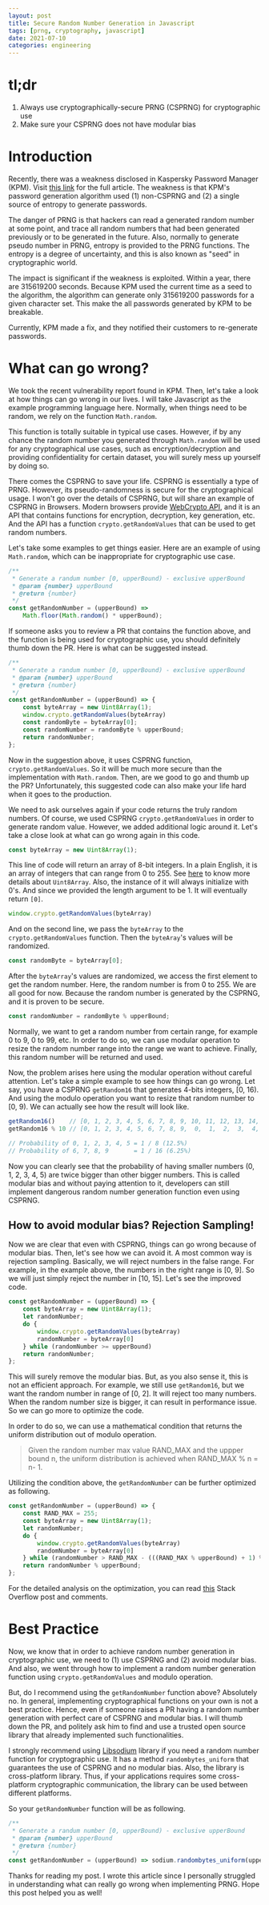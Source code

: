 ```yaml
---
layout: post
title: Secure Random Number Generation in Javascript
tags: [prng, cryptography, javascript]
date: 2021-07-10
categories: engineering
---
```

# tl;dr
1. Always use cryptographically-secure PRNG (CSPRNG) for cryptographic use
2. Make sure your CSPRNG does not have modular bias

# Introduction
Recently, there was a weakness disclosed in Kaspersky Password Manager (KPM). Visit [this link][KPM Article] for the full article.
The weakness is that KPM's password generation algorithm used (1) non-CSPRNG and (2) a single source of entropy to generate passwords.

The danger of PRNG is that hackers can read a generated random number at some point, and trace all random numbers
that had been generated previously or to be generated in the future. Also, normally to generate pseudo number in PRNG, entropy is provided
to the PRNG functions. The entropy is a degree of uncertainty, and this is also known as "seed" in cryptographic world.

The impact is significant if the weakness is exploited. Within a year, there are 315619200 seconds.
Because KPM used the current time as a seed to the algorithm, the algorithm can generate only 315619200 passwords for a given character set.
This make the all passwords generated by KPM to be breakable.

Currently, KPM made a fix, and they notified their customers to re-generate passwords.

# What can go wrong?
We took the recent vulnerability report found in KPM. Then, let's take a look at how things can go wrong in our lives.
I will take Javascript as the example programming language here. Normally, when things need to be random, we rely on the function `Math.random`.

This function is totally suitable in typical use cases. However, if by any chance the random number you generated through `Math.random`
will be used for any cryptographical use cases, such as encryption/decryption and providing confidentiality for certain dataset, you will surely mess up yourself by doing so.

There comes the CSPRNG to save your life. CSPRNG is essentially a type of PRNG. However, its pseudo-randomness is secure for the cryptographical usage.
I won't go over the details of CSPRNG, but will share an example of CSPRNG in Browsers. Modern browsers provide [WebCrypto API][WebCrypto API], and it is an API that contains
functions for encryption, decryption, key generation, etc. And the API has a function `crypto.getRandomValues` that can be used to get random numbers.

Let's take some examples to get things easier. Here are an example of using `Math.random`, which can be inappropriate for cryptographic use case.
```js
/**
 * Generate a randum number [0, upperBound) - exclusive upperBound
 * @param {number} upperBound
 * @return {number}
 */
const getRandomNumber = (upperBound) => 
    Math.floor(Math.random() * upperBound);
```

If someone asks you to review a PR that contains the function above, and the function is being used for cryptographic use, you should definitely thumb down the PR.
Here is what can be suggested instead.

```js
/**
 * Generate a randum number [0, upperBound) - exclusive upperBound
 * @param {number} upperBound
 * @return {number}
 */
const getRandomNumber = (upperBound) => {
    const byteArray = new Uint8Array(1);
    window.crypto.getRandomValues(byteArray)
    const randomByte = byteArray[0];  
    const randomNumber = randomByte % upperBound;
    return randomNumber;
};
```

Now in the suggestion above, it uses CSPRNG function, `crypto.getRandomValues`. So it will be much more secure than the implementation with `Math.random`.
Then, are we good to go and thumb up the PR? Unfortunately, this suggested code can also make your life hard when it goes to the production.

We need to ask ourselves again if your code returns the truly random numbers. Of course, we used CSPRNG `crypto.getRandomValues` in order to generate random value.
However, we added additional logic around it. Let's take a close look at what can go wrong again in this code.

```js
const byteArray = new Uint8Array(1);
```
This line of code will return an array of 8-bit integers. In a plain English, it is an array of integers that can range from 0 to 255.
See [here][Uint8Array] to know more details about `Uint8Array`.
Also, the instance of it will always initialize with 0's. And since we provided the length argument to be 1. It will eventually return `[0]`.

```js
window.crypto.getRandomValues(byteArray)
```
And on the second line, we pass the `byteArray` to the `crypto.getRandomValues` function. Then the `byteAray`'s values will be randomized.

```js
const randomByte = byteArray[0];  
```
After the `byteArray`'s values are randomized, we access the first element to get the random number. Here, the random number
is from 0 to 255. We are all good for now. Because the random number is generated by the CSPRNG, and it is proven to be secure.

```js
const randomNumber = randomByte % upperBound;
```
Normally, we want to get a random number from certain range, for example 0 to 9, 0 to 99, etc. In order to do so, we can use modular operation
to resize the random number range into the range we want to achieve. Finally, this random number will be returned and used.

Now, the problem arises here using the modular operation without careful attention.
Let's take a simple example to see how things can go wrong.
Let say, you have a CSPRNG `getRandom16` that generates 4-bits integers, [0, 16).
And using the modulo operation you want to resize that random number to [0, 9).
We can actually see how the result will look like.

```js
getRandom16()    // [0, 1, 2, 3, 4, 5, 6, 7, 8, 9, 10, 11, 12, 13, 14, 15]
getRandom16 % 10 // [0, 1, 2, 3, 4, 5, 6, 7, 8, 9,  0,  1,  2,  3,  4,  5]

// Probability of 0, 1, 2, 3, 4, 5 = 1 / 8 (12.5%)
// Probability of 6, 7, 8, 9       = 1 / 16 (6.25%)
```

Now you can clearly see that the probability of having smaller numbers (0, 1, 2, 3, 4, 5) are twice bigger than other bigger numbers.
This is called modular bias and without paying attention to it, developers can still implement dangerous random number generation function
even using CSPRNG.

## How to avoid modular bias? Rejection Sampling!

Now we are clear that even with CSPRNG, things can go wrong because of modular bias. Then, let's see how we can avoid it.
A most common way is rejection sampling. Basically, we will reject numbers in the false range. For example, in the example above,
the numbers in the right range is [0, 9]. So we will just simply reject the number in [10, 15]. Let's see the improved code.

```js
const getRandomNumber = (upperBound) => {
    const byteArray = new Uint8Array(1);
    let randomNumber;
    do {
        window.crypto.getRandomValues(byteArray)
        randomNumber = byteArray[0]
    } while (randomNumber >= upperBound)
    return randomNumber;
};   
```

This will surely remove the modular bias. But, as you also sense it, this is not an efficient approach.
For example, we still use `getRandom16`, but we want the random number in range of [0, 2]. It will reject too many numbers.
When the random number size is bigger, it can result in performance issue. So we can go more to optimize the code.

In order to do so, we can use a mathematical condition that returns the uniform distribution out of modulo operation.

> Given the random number max value RAND_MAX and the uppper bound n,
> the uniform distribution is achieved when RAND_MAX % n = n- 1.

Utilizing the condition above, the `getRandomNumber` can be further optimized as following.
```js
const getRandomNumber = (upperBound) => {
    const RAND_MAX = 255;
    const byteArray = new Uint8Array(1);
    let randomNumber;
    do {
        window.crypto.getRandomValues(byteArray)
        randomNumber = byteArray[0]
    } while (randomNumber > RAND_MAX - (((RAND_MAX % upperBound) + 1) % upperBound))
    return randomNumber % upperBound;
};   
```
For the detailed analysis on the optimization, you can read [this][Stack Overflow Modular Bias] Stack Overflow post and comments.

# Best Practice
Now, we know that in order to achieve random number generation in cryptographic use, we need to (1) use CSPRNG and (2) avoid modular bias.
And also, we went through how to implement a random number generation function using `crypto.getRandomValues` and modulo operation.

But, do I recommend using the `getRandomNumber` function above? Absolutely no. 
In general, implementing cryptographical functions on your own is not a best practice.
Hence, even if someone raises a PR having a random number generation with perfect care of CSPRNG and modular bias.
I will thumb down the PR, and politely ask him to find and use a trusted open source library that already implemented such functionalities.

I strongly recommend using [Libsodium][Libsodium] library if you need a random number function for cryptographic use.
It has a method `randombytes_uniform` that guarantees the use of CSPRNG and no modular bias.
Also, the library is cross-platform library. Thus, if your applications requires some cross-platform cryptographic communication,
the library can be used between different platforms.

So your `getRandomNumber` function will be as following.
```js
/**
 * Generate a randum number [0, upperBound) - exclusive upperBound
 * @param {number} upperBound
 * @return {number}
 */
const getRandomNumber = (upperBound) => sodium.randombytes_uniform(upperBound);   
```

Thanks for reading my post. I wrote this article since I personally struggled in understanding what can really go wrong when implementing PRNG.
Hope this post helped you as well!

[KPM Article]: https://donjon.ledger.com/kaspersky-password-manager/
[WebCrypto API]: https://developer.mozilla.org/en-US/docs/Web/API/Web_Crypto_API
[Uint8Array]: https://developer.mozilla.org/en-US/docs/Web/JavaScript/Reference/Global_Objects/Uint8Array
[Stack Overflow Modular Bias]: https://stackoverflow.com/questions/10984974/why-do-people-say-there-is-modulo-bias-when-using-a-random-number-generator
[Libsodium]: https://github.com/jedisct1/libsodium.js